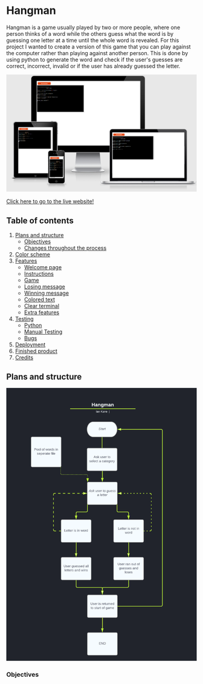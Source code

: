 # Hangman

Hangman is a game usually played by two or more people, where one person thinks of a word while the others guess what the word is by guessing one letter at a time until the whole word is revealed.
For this project I wanted to create a version of this game that you can play against the computer rather than playing against another person.
This is done by using python to generate the word and check if the user's guesses are correct, incorrect, invalid or if the user has already guessed the letter.

<img src="images/amireponsive.png" alt="image of app on different sized screens">

[Click here to go to the live website!](https://iankanehangman.herokuapp.com/) 

## Table of contents 

1. [Plans and structure](#plans-and-structure)
    - [Objectives](#objectives)
    - [Changes throughout the process](#changes-throughout-the-process)
2. [Color scheme](#color-scheme)
3. [Features](#features)
    - [Welcome page](#welcome-page)
    - [Instructions](#instructions)
    - [Game](#game)
    - [Losing message](#losing-message)   
    - [Winning message](#winning-message) 
    - [Colored text](#colored-text) 
    - [Clear terminal](#clear-terminal)
    - [Extra features](#extra-features)
4. [Testing](#testing)
    - [Python](#python)
    - [Manual Testing](#manual-testing)
    - [Bugs](#bugs)
5. [Deployment](#deployment)
6. [Finished product](#finished-product)
7. [Credits](#credits)

## Plans and structure 

<img src="images/hangmanflowchart.png" alt="Screenshot of the hangman flow chart">  

### Objectives